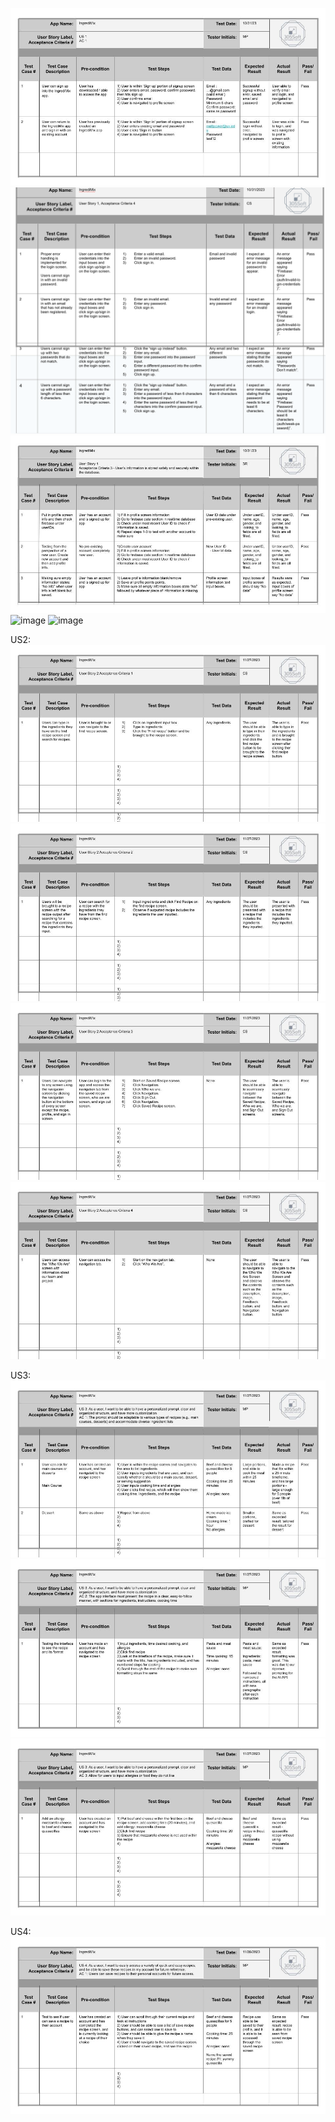 ![US1_AC1_test](../src/US1_AC1_test-2.jpg)
![US1_AC1_test](../src/Stubbs_TestCases.png)
![US1_AC1_test](../src/SeanTestCases.jpg)
![image](https://github.com/mattpower02/IngrediMix/assets/90423821/efb784f8-2545-4575-99ef-3e373b8657d2)
![image](https://github.com/mattpower02/IngrediMix/assets/71105642/5299a0b3-36b0-4a5c-9866-38b7ed04a922)

US2:
<br>
![US2_AC1_test](../src/test_photos/US2AC1.jpg)
![US2_AC2_test](../src/test_photos/US2AC2.jpg)
![US2_AC3_test](../src/test_photos/US2AC3.jpg)
![US2_AC4_test](../src/test_photos/US2AC4.jpg)

US3:
<br>
![US3_AC1_test](../src/test_photos/us3ac1.jpg)
![US3_AC2_test](../src/test_photos/us3ac2.jpg)
![US3_AC3_test](../src/test_photos/us3ac3.jpg)

US4:
<br>
![US4_AC1_test](../src/test_photos/us4ac1.jpg)
